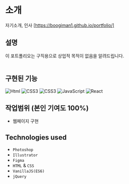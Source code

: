 # 소개
자기소개, 인사  [https://boogiman1.github.io/portfolio/]

## 설명
이 포트폴리오는 구직용으로 상업적 목적이 없음을 알려드립니다.<br/><br/>


## 구현된 기능
<img alt="Html" src ="https://img.shields.io/badge/HTML5-E34F26.svg?&style=for-the-badge&logo=HTML5&logoColor=white"/> <img alt="CSS3" src ="https://img.shields.io/badge/CSS3-1572B6.svg?&style=for-the-badge&logo=CSS3&logoColor=white"/> <img alt="CSS3" src ="https://img.shields.io/badge/Sass-CC6699.svg?&style=for-the-badge&logo=Sass&logoColor=white"/> 
 <img alt="JavaScript" src ="https://img.shields.io/badge/JavaScriipt-F7DF1E.svg?&style=for-the-badge&logo=JavaScript&logoColor=black"/> <img alt="React" src ="https://img.shields.io/badge/React-61DAFB.svg?&style=for-the-badge&logo=React&logoColor=black"/>

## 작업범위 (본인 기여도 100%)
* 웹페이지 구현

## Technologies used
* ```Photoshop```
* ```Illustrator```
* ```Figma```
* ```HTML``` & ```CSS```
* ```VanillaJS(ES6)```
* ```jQuery```